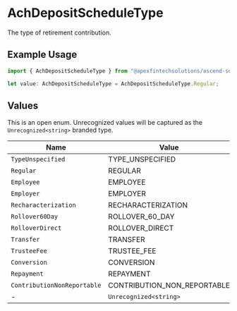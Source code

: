 # AchDepositScheduleType

The type of retirement contribution.

## Example Usage

```typescript
import { AchDepositScheduleType } from "@apexfintechsolutions/ascend-sdk/models/components";

let value: AchDepositScheduleType = AchDepositScheduleType.Regular;
```

## Values

This is an open enum. Unrecognized values will be captured as the `Unrecognized<string>` branded type.

| Name                        | Value                       |
| --------------------------- | --------------------------- |
| `TypeUnspecified`           | TYPE_UNSPECIFIED            |
| `Regular`                   | REGULAR                     |
| `Employee`                  | EMPLOYEE                    |
| `Employer`                  | EMPLOYER                    |
| `Recharacterization`        | RECHARACTERIZATION          |
| `Rollover60Day`             | ROLLOVER_60_DAY             |
| `RolloverDirect`            | ROLLOVER_DIRECT             |
| `Transfer`                  | TRANSFER                    |
| `TrusteeFee`                | TRUSTEE_FEE                 |
| `Conversion`                | CONVERSION                  |
| `Repayment`                 | REPAYMENT                   |
| `ContributionNonReportable` | CONTRIBUTION_NON_REPORTABLE |
| -                           | `Unrecognized<string>`      |